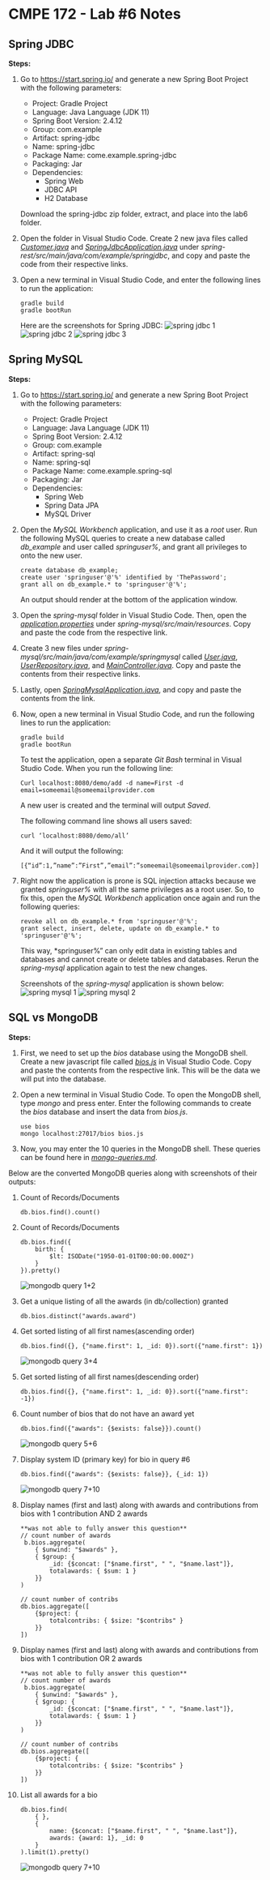 # CMPE 172 - Lab #6 Notes

## Spring JDBC
**Steps:**
   
1. Go to https://start.spring.io/ and generate a new Spring Boot Project with the following parameters:
   - Project: Gradle Project
   - Language: Java Language (JDK 11)
   - Spring Boot Version: 2.4.12
   - Group: com.example
   - Artifact: spring-jdbc
   - Name: spring-jdbc
   - Package Name: come.example.spring-jdbc
   - Packaging: Jar
   - Dependencies:
     - Spring Web
     - JDBC API
     - H2 Database
     
   Download the spring-jdbc zip folder, extract, and place into the lab6 folder.
   
2. Open the folder in Visual Studio Code. Create 2 new java files called [*Customer.java*](https://github.com/nguyensjsu/cmpe172-moomuz/blob/main/labs/lab6/spring-jdbc/src/main/java/com/example/springjdbc/Customer.java) and [*SpringJdbcApplication.java*](https://github.com/nguyensjsu/cmpe172-moomuz/blob/main/labs/lab6/spring-jdbc/src/main/java/com/example/springjdbc/SpringJdbcApplication.java) under *spring-rest/src/main/java/com/example/springjdbc*, and copy and paste the code from their respective links.

3. Open a new terminal in Visual Studio Code, and enter the following lines to run the application:
   ```
   gradle build
   gradle bootRun
   ```
   
   Here are the screenshots for Spring JDBC:
   ![spring jdbc 1](https://github.com/nguyensjsu/cmpe172-moomuz/blob/main/labs/lab6/images/spring%20jdbc%201.png)
   ![spring jdbc 2](https://github.com/nguyensjsu/cmpe172-moomuz/blob/main/labs/lab6/images/spring%20jdbc%202.png)
   ![spring jdbc 3](https://github.com/nguyensjsu/cmpe172-moomuz/blob/main/labs/lab6/images/spring%20jdbc%203.png)
   
## Spring MySQL
**Steps:**
   
1. Go to https://start.spring.io/ and generate a new Spring Boot Project with the following parameters:
   - Project: Gradle Project
   - Language: Java Language (JDK 11)
   - Spring Boot Version: 2.4.12
   - Group: com.example
   - Artifact: spring-sql
   - Name: spring-sql
   - Package Name: come.example.spring-sql
   - Packaging: Jar
   - Dependencies:
     - Spring Web
     - Spring Data JPA
     - MySQL Driver

2. Open the *MySQL Workbench* application, and use it as a *root* user. Run the following MySQL queries to create a new database called *db_example* and user called *springuser%*, and grant all privileges to onto the new user.
   ```
   create database db_example;
   create user 'springuser'@'%' identified by 'ThePassword';
   grant all on db_example.* to 'springuser'@'%';
   ```
   
   An output should render at the bottom of the application window.
   
3. Open the *spring-mysql* folder in Visual Studio Code. Then, open the [*application.properties*](https://github.com/nguyensjsu/cmpe172-moomuz/blob/main/labs/lab6/spring-mysql/src/main/resources/application.properties) under *spring-mysql/src/main/resources*. Copy and paste the code from the respective link. 

4. Create 3 new files under *spring-mysql/src/main/java/com/example/springmysql* called [*User.java*](https://github.com/nguyensjsu/cmpe172-moomuz/blob/main/labs/lab6/spring-mysql/src/main/java/com/example/springmysql/User.java), [*UserRepository.java*](https://github.com/nguyensjsu/cmpe172-moomuz/blob/main/labs/lab6/spring-mysql/src/main/java/com/example/springmysql/UserRepository.java), and [*MainController.java*](https://github.com/nguyensjsu/cmpe172-moomuz/blob/main/labs/lab6/spring-mysql/src/main/java/com/example/springmysql/MainController.java). Copy and paste the contents from their respective links.

5. Lastly, open [*SpringMysqlApplication.java*](https://github.com/nguyensjsu/cmpe172-moomuz/blob/main/labs/lab6/spring-mysql/src/main/java/com/example/springmysql/SpringMysqlApplication.java), and copy and paste the contents from the link.

6. Now, open a new terminal in Visual Studio Code, and run the following lines to run the application:

   ```
   gradle build
   gradle bootRun
   ```

   To test the application, open a separate *Git Bash* terminal in Visual Studio Code. When you run the following line: 

   ```
   Curl localhost:8080/demo/add -d name=First -d email=someemail@someemailprovider.com
   ```

   A new user is created and the terminal will output *Saved*.

   The following command line shows all users saved:

   ```
   curl ‘localhost:8080/demo/all’
   ```

   And it will output the following:

   ```
   [{“id”:1,”name”:”First”,”email”:”someemail@someemailprovider.com}]
   ```

7. Right now the application is prone is SQL injection attacks because we granted *springuser%* with all the same privileges as a root user. So, to fix this, open the *MySQL Workbench* application once again and run the following queries:
   ```
   revoke all on db_example.* from 'springuser'@'%';
   grant select, insert, delete, update on db_example.* to 'springuser'@'%';
   ```

   This way, *springuser%” can only edit data in existing tables and databases and cannot create or delete tables and databases. 
   Rerun the *spring-mysql* application again to test the new changes.

   Screenshots of the *spring-mysql* application is shown below:
   ![spring mysql 1](https://github.com/nguyensjsu/cmpe172-moomuz/blob/main/labs/lab6/images/spring%20mysql%201.png)
   ![spring mysql 2](https://github.com/nguyensjsu/cmpe172-moomuz/blob/main/labs/lab6/images/spring%20mysql%202.png)


## SQL vs MongoDB
**Steps:**
1. First, we need to set up the *bios* database using the MongoDB shell. Create a new javascript file called [*bios.js*](https://github.com/nguyensjsu/cmpe172-moomuz/blob/main/labs/lab6/mongodb%20files/bios.js) in Visual Studio Code. Copy and paste the contents from the respective link. This will be the data we will put into the database. 

2. Open a new terminal in Visual Studio Code. To open the MongoDB shell, type *mongo* and press enter. Enter the following commands to create the *bios* database and insert the data from *bios.js*.
   ```
   use bios
   mongo localhost:27017/bios bios.js
   ```
3. Now, you may enter the 10 queries in the MongoDB shell. These queries can be found here in [*mongo-queries.md*](https://github.com/nguyensjsu/cmpe172-moomuz/blob/main/labs/lab6/mongodb%20files/mongo-queries.md).

Below are the converted MongoDB queries along with screenshots of their outputs:
1. Count of Records/Documents
   ```
   db.bios.find().count()
   ```
   
2. Count of Records/Documents
   ```
   db.bios.find({
       birth: {
           $lt: ISODate("1950-01-01T00:00:00.000Z")
       }
   }).pretty()
   ```
   ![mongodb query 1+2](https://github.com/nguyensjsu/cmpe172-moomuz/blob/main/labs/lab6/images/mongodb%20query%201%2B2.png)
   
3. Get a unique listing of all the awards (in db/collection) granted
   ```
   db.bios.distinct("awards.award")
   ```
   
4. Get sorted listing of all first names(ascending order)
   ```
   db.bios.find({}, {"name.first": 1, _id: 0}).sort({"name.first": 1})
   ```
   ![mongodb query 3+4](https://github.com/nguyensjsu/cmpe172-moomuz/blob/main/labs/lab6/images/mongodb%20query%203%2B4.png)

5. Get sorted listing of all first names(descending order)
   ```
   db.bios.find({}, {"name.first": 1, _id: 0}).sort({"name.first": -1})
   ```
   
6. Count number of bios that do not have an award yet
   ```
   db.bios.find({"awards": {$exists: false}}).count()
   ```
   ![mongodb query 5+6](https://github.com/nguyensjsu/cmpe172-moomuz/blob/main/labs/lab6/images/mongodb%20query%205%2B6.png)

7. Display system ID (primary key) for bio in query #6
   ```
   db.bios.find({"awards": {$exists: false}}, {_id: 1})
   ```
   ![mongodb query 7+10](https://github.com/nguyensjsu/cmpe172-moomuz/blob/main/labs/lab6/images/mongodb%20query%207%2B10.png)

8. Display names (first and last) along with awards and contributions from bios with 1 contribution AND 2 awards
   ```
   **was not able to fully answer this question**
   // count number of awards
    b.bios.aggregate(
       { $unwind: "$awards" },
       { $group: {
           _id: {$concat: ["$name.first", " ", "$name.last"]},
           totalawards: { $sum: 1 }
       }}
   )

   // count number of contribs
   db.bios.aggregate([
       {$project: { 
           totalcontribs: { $size: "$contribs" }
       }}
   ])
   ```

9. Display names (first and last) along with awards and contributions from bios with 1 contribution OR 2 awards
   ```
   **was not able to fully answer this question**
   // count number of awards
    b.bios.aggregate(
       { $unwind: "$awards" },
       { $group: {
           _id: {$concat: ["$name.first", " ", "$name.last"]},
           totalawards: { $sum: 1 }
       }}
   )

   // count number of contribs
   db.bios.aggregate([
       {$project: { 
           totalcontribs: { $size: "$contribs" }
       }}
   ])
   ```

10. List all awards for a bio
    ```
    db.bios.find(
        { },
        {
            name: {$concat: ["$name.first", " ", "$name.last"]},
            awards: {award: 1}, _id: 0
        }
    ).limit(1).pretty()
    ```
    ![mongodb query 7+10](https://github.com/nguyensjsu/cmpe172-moomuz/blob/main/labs/lab6/images/mongodb%20query%207%2B10.png)
